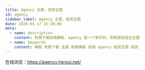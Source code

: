 ```yaml
---
title: Agency 主题，投资主题
id: agency
sidebar_label: Agency 主题，投资主题
date: 2020-05-17 15:38:00
meta:
  - name: description
    content: 免费下载前端模板，agency 是一个单页的，机构投资组合主题
  - name: keywords
    content: 模板 免费下载 主题 前端模板 前端 agency 投资主题 投资
---
```


在线浏览：https://agency.heroui.net/
